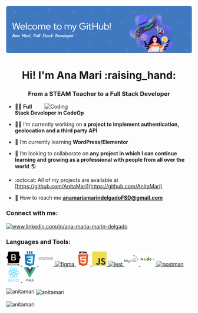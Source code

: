 ![MasterHead](https://github.com/AnitaMari/AnitaMari/blob/main/github-header-image.png?raw=true//1.bp.blogspot.com/-7A4WynwLsM...)

<!--START_SECTION:waka-->
<!--END_SECTION:waka-->

<h1 align="center">Hi! I'm Ana Mari :raising_hand:</h1>
<h3 align="center">From a STEAM Teacher to a Full Stack Developer</h3>

<img align="right" alt="Coding" width="400" src="https://media2.giphy.com/media/v1.Y2lkPTc5MGI3NjExMTVkNTEzZmQ0YWM0NjEwZjAxYTEyOGZjMzYyYWNmOTE5NzI4OWZiMCZjdD1z/rsUGLKwgSvSxmq1VrZ/giphy.gif"> 

- :woman_student: **Full Stack Developer in CodeOp**

- :woman_technologist: I’m currently working on **a project to implement authentication, geolocation and a third party API**

- 🌱 I’m currently learning **WordPress/Elementor**

- :handshake: I’m looking to collaborate on **any project in which I can continue learning and growing as a professional with people from all over the world** :earth_americas:

- :octocat: All of my projects are available at [https://github.com/AnitaMari](https://github.com/AnitaMari)

- :email: How to reach me **anamariamarindelgadoFSD@gmail.com**

<h3 align="left">Connect with me:</h3>
<p align="left">
<a href="https://www.linkedin.com/in/ana-maria-marin-delgado/" target="blank"><img align="center" src="https://raw.githubusercontent.com/rahuldkjain/github-profile-readme-generator/master/src/images/icons/Social/linked-in-alt.svg" alt="www.linkedin.com/in/ana-maria-marin-delgado" height="30" width="40" /></a>
</p>

<h3 align="left">Languages and Tools:</h3>
<p align="left"> <a href="https://getbootstrap.com" target="_blank" rel="noreferrer"> <img src="https://raw.githubusercontent.com/devicons/devicon/master/icons/bootstrap/bootstrap-plain-wordmark.svg" alt="bootstrap" width="40" height="40"/> </a> <a href="https://www.w3schools.com/css/" target="_blank" rel="noreferrer"> <img src="https://raw.githubusercontent.com/devicons/devicon/master/icons/css3/css3-original-wordmark.svg" alt="css3" width="40" height="40"/> </a> <a href="https://expressjs.com" target="_blank" rel="noreferrer"> <img src="https://raw.githubusercontent.com/devicons/devicon/master/icons/express/express-original-wordmark.svg" alt="express" width="40" height="40"/> </a> <a href="https://www.figma.com/" target="_blank" rel="noreferrer"> <img src="https://www.vectorlogo.zone/logos/figma/figma-icon.svg" alt="figma" width="40" height="40"/> </a> <a href="https://www.w3.org/html/" target="_blank" rel="noreferrer"> <img src="https://raw.githubusercontent.com/devicons/devicon/master/icons/html5/html5-original-wordmark.svg" alt="html5" width="40" height="40"/> </a> <a href="https://developer.mozilla.org/en-US/docs/Web/JavaScript" target="_blank" rel="noreferrer"> <img src="https://raw.githubusercontent.com/devicons/devicon/master/icons/javascript/javascript-original.svg" alt="javascript" width="40" height="40"/> </a> <a href="https://jestjs.io" target="_blank" rel="noreferrer"> <img src="https://www.vectorlogo.zone/logos/jestjsio/jestjsio-icon.svg" alt="jest" width="40" height="40"/> </a> <a href="https://www.mysql.com/" target="_blank" rel="noreferrer"> <img src="https://raw.githubusercontent.com/devicons/devicon/master/icons/mysql/mysql-original-wordmark.svg" alt="mysql" width="40" height="40"/> </a> <a href="https://nodejs.org" target="_blank" rel="noreferrer"> <img src="https://raw.githubusercontent.com/devicons/devicon/master/icons/nodejs/nodejs-original-wordmark.svg" alt="nodejs" width="40" height="40"/> </a> <a href="https://postman.com" target="_blank" rel="noreferrer"> <img src="https://www.vectorlogo.zone/logos/getpostman/getpostman-icon.svg" alt="postman" width="40" height="40"/> </a> <a href="https://reactjs.org/" target="_blank" rel="noreferrer"> <img src="https://raw.githubusercontent.com/devicons/devicon/master/icons/react/react-original-wordmark.svg" alt="react" width="40" height="40"/> </a> <a href="https://vuejs.org/" target="_blank" rel="noreferrer"> <img src="https://raw.githubusercontent.com/devicons/devicon/master/icons/vuejs/vuejs-original-wordmark.svg" alt="vuejs" width="40" height="40"/> </a> </p>

<p><img align="left" src="https://github-readme-stats.vercel.app/api/top-langs?username=anitamari&show_icons=true&locale=en&layout=compact" alt="anitamari" /></p>

<p>&nbsp;<img align="center" src="https://github-readme-stats.vercel.app/api?username=anitamari&show_icons=true&locale=en" alt="anitamari" /></p>

<p><img align="center" src="https://github-readme-streak-stats.herokuapp.com/?user=anitamari&" alt="anitamari" /></p>


